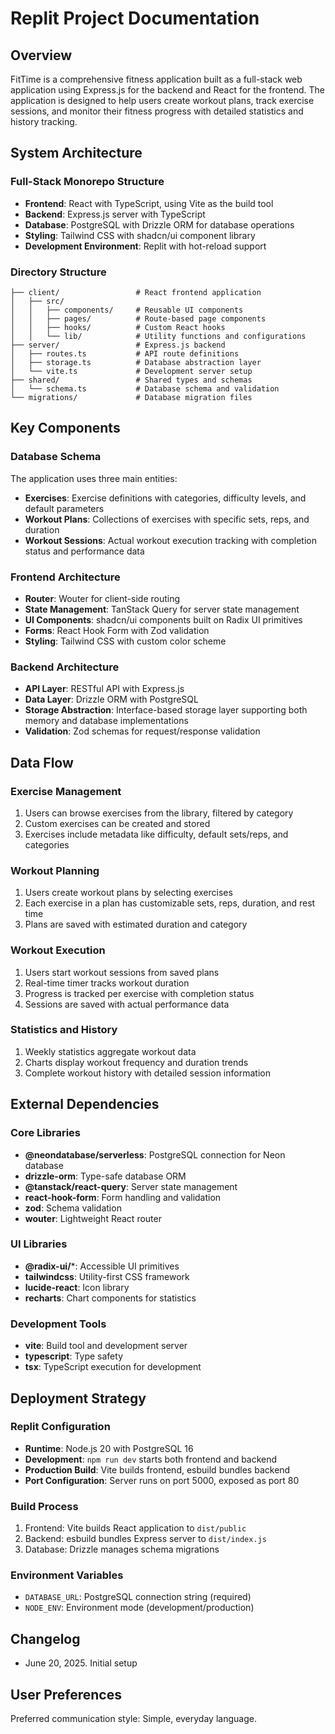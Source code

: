 # Replit Project Documentation

## Overview

FitTime is a comprehensive fitness application built as a full-stack web application using Express.js for the backend and React for the frontend. The application is designed to help users create workout plans, track exercise sessions, and monitor their fitness progress with detailed statistics and history tracking.

## System Architecture

### Full-Stack Monorepo Structure
- **Frontend**: React with TypeScript, using Vite as the build tool
- **Backend**: Express.js server with TypeScript
- **Database**: PostgreSQL with Drizzle ORM for database operations
- **Styling**: Tailwind CSS with shadcn/ui component library
- **Development Environment**: Replit with hot-reload support

### Directory Structure
```
├── client/                 # React frontend application
│   ├── src/
│   │   ├── components/     # Reusable UI components
│   │   ├── pages/          # Route-based page components
│   │   ├── hooks/          # Custom React hooks
│   │   └── lib/            # Utility functions and configurations
├── server/                 # Express.js backend
│   ├── routes.ts           # API route definitions
│   ├── storage.ts          # Database abstraction layer
│   └── vite.ts             # Development server setup
├── shared/                 # Shared types and schemas
│   └── schema.ts           # Database schema and validation
└── migrations/             # Database migration files
```

## Key Components

### Database Schema
The application uses three main entities:
- **Exercises**: Exercise definitions with categories, difficulty levels, and default parameters
- **Workout Plans**: Collections of exercises with specific sets, reps, and duration
- **Workout Sessions**: Actual workout execution tracking with completion status and performance data

### Frontend Architecture
- **Router**: Wouter for client-side routing
- **State Management**: TanStack Query for server state management
- **UI Components**: shadcn/ui components built on Radix UI primitives
- **Forms**: React Hook Form with Zod validation
- **Styling**: Tailwind CSS with custom color scheme

### Backend Architecture
- **API Layer**: RESTful API with Express.js
- **Data Layer**: Drizzle ORM with PostgreSQL
- **Storage Abstraction**: Interface-based storage layer supporting both memory and database implementations
- **Validation**: Zod schemas for request/response validation

## Data Flow

### Exercise Management
1. Users can browse exercises from the library, filtered by category
2. Custom exercises can be created and stored
3. Exercises include metadata like difficulty, default sets/reps, and categories

### Workout Planning
1. Users create workout plans by selecting exercises
2. Each exercise in a plan has customizable sets, reps, duration, and rest time
3. Plans are saved with estimated duration and category

### Workout Execution
1. Users start workout sessions from saved plans
2. Real-time timer tracks workout duration
3. Progress is tracked per exercise with completion status
4. Sessions are saved with actual performance data

### Statistics and History
1. Weekly statistics aggregate workout data
2. Charts display workout frequency and duration trends
3. Complete workout history with detailed session information

## External Dependencies

### Core Libraries
- **@neondatabase/serverless**: PostgreSQL connection for Neon database
- **drizzle-orm**: Type-safe database ORM
- **@tanstack/react-query**: Server state management
- **react-hook-form**: Form handling and validation
- **zod**: Schema validation
- **wouter**: Lightweight React router

### UI Libraries
- **@radix-ui/***: Accessible UI primitives
- **tailwindcss**: Utility-first CSS framework
- **lucide-react**: Icon library
- **recharts**: Chart components for statistics

### Development Tools
- **vite**: Build tool and development server
- **typescript**: Type safety
- **tsx**: TypeScript execution for development

## Deployment Strategy

### Replit Configuration
- **Runtime**: Node.js 20 with PostgreSQL 16
- **Development**: `npm run dev` starts both frontend and backend
- **Production Build**: Vite builds frontend, esbuild bundles backend
- **Port Configuration**: Server runs on port 5000, exposed as port 80

### Build Process
1. Frontend: Vite builds React application to `dist/public`
2. Backend: esbuild bundles Express server to `dist/index.js`
3. Database: Drizzle manages schema migrations

### Environment Variables
- `DATABASE_URL`: PostgreSQL connection string (required)
- `NODE_ENV`: Environment mode (development/production)

## Changelog
- June 20, 2025. Initial setup

## User Preferences

Preferred communication style: Simple, everyday language.